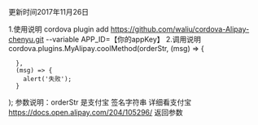 更新时间2017年11月26日

1.使用说明
cordova plugin add https://github.com/waliu/cordova-Alipay-chenyu.git --variable APP_ID=【你的appKey】
2.调用说明
cordova.plugins.MyAlipay.coolMethod(orderStr,
      (msg) => {
        
      },
      (msg) => {
        alert('失败');
      }
 );
 参数说明：orderStr
 是支付宝 签名字符串 详细看支付宝 https://docs.open.alipay.com/204/105296/
 返回参数

